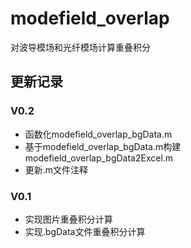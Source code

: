 # modefield_overlap
对波导模场和光纤模场计算重叠积分

## 更新记录
### V0.2
- 函数化modefield_overlap_bgData.m
- 基于modefield_overlap_bgData.m构建modefield_overlap_bgData2Excel.m
- 更新.m文件注释
### V0.1
- 实现图片重叠积分计算
- 实现.bgData文件重叠积分计算